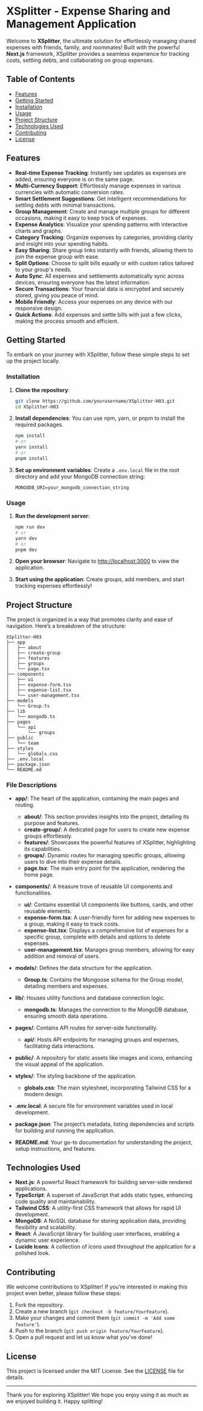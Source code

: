 # XSplitter - Expense Sharing and Management Application

Welcome to **XSplitter**, the ultimate solution for effortlessly managing shared expenses with friends, family, and roommates! Built with the powerful **Next.js** framework, XSplitter provides a seamless experience for tracking costs, settling debts, and collaborating on group expenses.

## Table of Contents

- [Features](#features)
- [Getting Started](#getting-started)
- [Installation](#installation)
- [Usage](#usage)
- [Project Structure](#project-structure)
- [Technologies Used](#technologies-used)
- [Contributing](#contributing)
- [License](#license)

## Features

- **Real-time Expense Tracking**: Instantly see updates as expenses are added, ensuring everyone is on the same page.
- **Multi-Currency Support**: Effortlessly manage expenses in various currencies with automatic conversion rates.
- **Smart Settlement Suggestions**: Get intelligent recommendations for settling debts with minimal transactions.
- **Group Management**: Create and manage multiple groups for different occasions, making it easy to keep track of expenses.
- **Expense Analytics**: Visualize your spending patterns with interactive charts and graphs.
- **Category Tracking**: Organize expenses by categories, providing clarity and insight into your spending habits.
- **Easy Sharing**: Share group links instantly with friends, allowing them to join the expense group with ease.
- **Split Options**: Choose to split bills equally or with custom ratios tailored to your group's needs.
- **Auto Sync**: All expenses and settlements automatically sync across devices, ensuring everyone has the latest information.
- **Secure Transactions**: Your financial data is encrypted and securely stored, giving you peace of mind.
- **Mobile Friendly**: Access your expenses on any device with our responsive design.
- **Quick Actions**: Add expenses and settle bills with just a few clicks, making the process smooth and efficient.

## Getting Started

To embark on your journey with XSplitter, follow these simple steps to set up the project locally.

### Installation

1. **Clone the repository**:
   ```bash
   git clone https://github.com/yourusername/XSplitter-H03.git
   cd XSplitter-H03
   ```

2. **Install dependencies**:
   You can use npm, yarn, or pnpm to install the required packages.
   ```bash
   npm install
   # or
   yarn install
   # or
   pnpm install
   ```

3. **Set up environment variables**:
   Create a `.env.local` file in the root directory and add your MongoDB connection string:
   ```plaintext
   MONGODB_URI=your_mongodb_connection_string
   ```

### Usage

1. **Run the development server**:
   ```bash
   npm run dev
   # or
   yarn dev
   # or
   pnpm dev
   ```

2. **Open your browser**:
   Navigate to [http://localhost:3000](http://localhost:3000) to view the application.

3. **Start using the application**:
   Create groups, add members, and start tracking expenses effortlessly!

## Project Structure

The project is organized in a way that promotes clarity and ease of navigation. Here’s a breakdown of the structure:

```
XSplitter-H03
├── app
│   ├── about
│   ├── create-group
│   ├── features
│   ├── groups
│   └── page.tsx
├── components
│   ├── ui
│   ├── expense-form.tsx
│   ├── expense-list.tsx
│   └── user-management.tsx
├── models
│   └── Group.ts
├── lib
│   └── mongodb.ts
├── pages
│   └── api
│       └── groups
├── public
│   └── team
├── styles
│   └── globals.css
├── .env.local
├── package.json
└── README.md
```

### File Descriptions

- **app/**: The heart of the application, containing the main pages and routing.
  - **about/**: This section provides insights into the project, detailing its purpose and features.
  - **create-group/**: A dedicated page for users to create new expense groups effortlessly.
  - **features/**: Showcases the powerful features of XSplitter, highlighting its capabilities.
  - **groups/**: Dynamic routes for managing specific groups, allowing users to dive into their expense details.
  - **page.tsx**: The main entry point for the application, rendering the home page.

- **components/**: A treasure trove of reusable UI components and functionalities.
  - **ui/**: Contains essential UI components like buttons, cards, and other reusable elements.
  - **expense-form.tsx**: A user-friendly form for adding new expenses to a group, making it easy to track costs.
  - **expense-list.tsx**: Displays a comprehensive list of expenses for a specific group, complete with details and options to delete expenses.
  - **user-management.tsx**: Manages group members, allowing for easy addition and removal of users.

- **models/**: Defines the data structure for the application.
  - **Group.ts**: Contains the Mongoose schema for the Group model, detailing members and expenses.

- **lib/**: Houses utility functions and database connection logic.
  - **mongodb.ts**: Manages the connection to the MongoDB database, ensuring smooth data operations.

- **pages/**: Contains API routes for server-side functionality.
  - **api/**: Hosts API endpoints for managing groups and expenses, facilitating data interactions.

- **public/**: A repository for static assets like images and icons, enhancing the visual appeal of the application.

- **styles/**: The styling backbone of the application.
  - **globals.css**: The main stylesheet, incorporating Tailwind CSS for a modern design.

- **.env.local**: A secure file for environment variables used in local development.

- **package.json**: The project’s metadata, listing dependencies and scripts for building and running the application.

- **README.md**: Your go-to documentation for understanding the project, setup instructions, and features.

## Technologies Used

- **Next.js**: A powerful React framework for building server-side rendered applications.
- **TypeScript**: A superset of JavaScript that adds static types, enhancing code quality and maintainability.
- **Tailwind CSS**: A utility-first CSS framework that allows for rapid UI development.
- **MongoDB**: A NoSQL database for storing application data, providing flexibility and scalability.
- **React**: A JavaScript library for building user interfaces, enabling a dynamic user experience.
- **Lucide Icons**: A collection of icons used throughout the application for a polished look.

## Contributing

We welcome contributions to XSplitter! If you’re interested in making this project even better, please follow these steps:

1. Fork the repository.
2. Create a new branch (`git checkout -b feature/YourFeature`).
3. Make your changes and commit them (`git commit -m 'Add some feature'`).
4. Push to the branch (`git push origin feature/YourFeature`).
5. Open a pull request and let us know what you’ve done!

## License

This project is licensed under the MIT License. See the [LICENSE](LICENSE) file for details.

---

Thank you for exploring XSplitter! We hope you enjoy using it as much as we enjoyed building it. Happy splitting!
